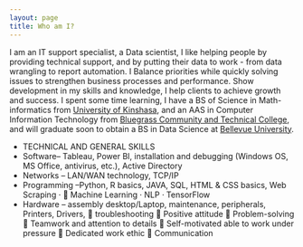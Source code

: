 ```yaml
---
layout: page
title: Who am I?
---
```


I am an IT support specialist, a Data scientist, I like helping people by providing technical support, and by putting their data to work - from data wrangling to report automation. I Balance priorities while quickly solving issues to strengthen business processes and
performance. Show development in my
skills and knowledge, I help clients to achieve growth and success. I spent some time learning, I have a BS of Science in Math-informatics from [University of Kinshasa](https://www.unikin.ac.cd/), and an AAS in Computer Information Technology from [Bluegrass Community and Technical College](https://bluegrass.kctcs.edu/), and will graduate soon to obtain a BS in Data Science at [Bellevue University](https://www.bellevue.edu/).

- TECHNICAL AND GENERAL SKILLS
-  Software– Tableau, Power BI, installation and
debugging (Windows OS, MS Office, antivirus,
etc.), Active Directory
- Networks – LAN/WAN technology, TCP/IP
- Programming –Python, R basics, JAVA, SQL,
HTML & CSS basics, Web Scraping ·
 Machine Learning · NLP · TensorFlow
- Hardware – assembly desktop/Laptop,
maintenance, peripherals, Printers, Drivers,
 troubleshooting
 Positive attitude
 Problem-solving
 Teamwork and attention to details
 Self-motivated able to work under pressure
 Dedicated work ethic
 Communication
